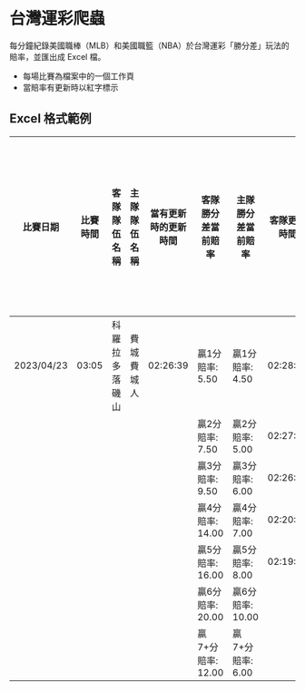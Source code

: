 # 台灣運彩爬蟲
每分鐘紀錄美國職棒（MLB）和美國職籃（NBA）於台灣運彩「勝分差」玩法的賠率，並匯出成 Excel 檔。

- 每場比賽為檔案中的一個工作頁
- 當賠率有更新時以紅字標示

## Excel 格式範例
| 比賽日期 | 比賽時間 | 客隊隊伍名稱 | 主隊隊伍名稱 | 當有更新時的更新時間 | 客隊勝分差當前賠率 | 主隊勝分差當前賠率 | 客隊更新時間 | 客隊贏1分賠率變化歷史紀錄 | 客隊贏2分賠率變化歷史紀錄 | 客隊贏3分賠率變化歷史紀錄 | 客隊贏4分賠率變化歷史紀錄 | 客隊贏5分賠率變化歷史紀錄 | 客隊贏6分賠率變化歷史紀錄 | 客隊贏7+分賠率變化歷史紀錄 | 主隊更新時間 | 主隊贏1分賠率變化歷史紀錄 | 主隊贏2分賠率變化歷史紀錄 | 主隊贏3分賠率變化歷史紀錄 | 主隊贏4分賠率變化歷史紀錄 | 主隊贏5分賠率變化歷史紀錄 | 主隊贏6分賠率變化歷史紀錄 | 主隊贏7+分賠率變化歷史紀錄  |
|-|-|-|-|-|-|-|-|-|-|-|-|-|-|-|-|-|-|-|-|-|-|-|
| 2023/04/23 | 03:05 | 科羅拉多落磯山 | 費城費城人 | 02:26:39 | 贏1分賠率: 5.50 | 贏1分賠率: 4.50 | 02:28:45 | 5.5 | 7.5 | 9.5 | 14 | 16 | 20 | 12 | 02:28:45 | 4.5 | 5 | 6 | 7 | 8 | 10 | 6  |
|  |  |  |  |  | 贏2分賠率: 7.50 | 贏2分賠率: 5.00 | 02:27:42 | 5.5 | 7.5 | 9.5 | 14 | 16 | 20 | 12 | 02:27:42 | 4.5 | 5 | 6 | 7 | 8 | 10 | 6  |
|  |  |  |  |  | 贏3分賠率: 9.50 | 贏3分賠率: 6.00 | 02:26:39 | <font color="#f00">5.5</font> | <font color="#f00">7.5</font> | <font color="#f00">9.5</font> | <font color="#f00">14</font>| 16 | 20 | <font color="#f00">12</font> | 02:26:39 | <font color="#f00">4.5</font> | <font color="#f00">5</font> | 6 | 7 | <font color="#f00">8</font> | <font color="#f00">10</font> | <font color="#f00">6</font>  |
|  |  |  |  |  | 贏4分賠率: 14.00 | 贏4分賠率: 7.00 | 02:20:25 | 5.25 | 6 | 8.25 | 10.5 | 16 | 20 | 10.5 | 02:20:25 | 4.25 | 5.25 | 6 | 7 | 10 | 12 | 7  |
|  |  |  |  |  | 贏5分賠率: 16.00 | 贏5分賠率: 8.00 | 02:19:23 | 5.25 | 6 | 8.25 | 10.5 | 16 | 20 | 10.5 | 02:19:23 | 4.25 | 5.25 | 6 | 7 | 10 | 12 | 7  |
|  |  |  |  |  | 贏6分賠率: 20.00 | 贏6分賠率: 10.00 | | | | | | | | | | | | | | | | |
|  |  |  |  |  | 贏7+分賠率: 12.00 | 贏7+分賠率: 6.00 | | | | | | | | | | | | | | | | |
